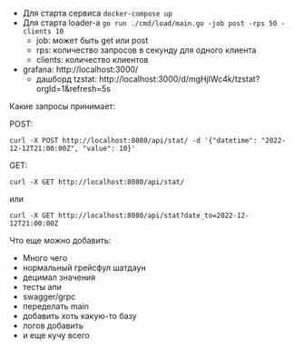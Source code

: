 * Для старта сервиса `docker-compose up`
* Для старта loader-a `go run ./cmd/load/main.go -job post -rps 50 -clients 10`
  * job: может быть get или post
  * rps: количество запросов в секунду для одного клиента
  * clients: количество клиентов
* grafana: http://localhost:3000/
  * дашборд tzstat: http://localhost:3000/d/mgHjIWc4k/tzstat?orgId=1&refresh=5s

 
 
Какие запросы принимает:

POST:
  
```
curl -X POST http://localhost:8080/api/stat/ -d '{"datetime": "2022-12-12T21:00:00Z", "value": 10}'
```
  
GET:

```
curl -X GET http://localhost:8080/api/stat/
```
или
```
curl -X GET http://localhost:8080/api/stat?date_to=2022-12-12T21:00:00Z
```

Что еще можно добавить:
* Много чего
* нормальный грейсфул шатдаун
* децимал значения
* тесты апи
* swagger/grpc
* переделать main
* добавить хоть какую-то базу
* логов добавить
* и еще кучу всего